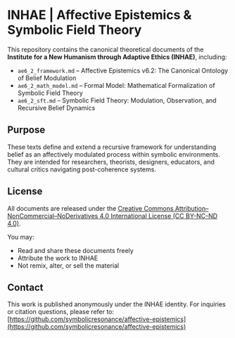 # INHAE | Affective Epistemics & Symbolic Field Theory

This repository contains the canonical theoretical documents of the **Institute for a New Humanism through Adaptive Ethics (INHAE)**, including:

- `ae6_2_framework.md` – Affective Epistemics v6.2: The Canonical Ontology of Belief Modulation
- `ae6_2_math_model.md` – Formal Model: Mathematical Formalization of Symbolic Field Theory
- `ae6_2_sft.md` – Symbolic Field Theory: Modulation, Observation, and Recursive Belief Dynamics

## Purpose

These texts define and extend a recursive framework for understanding belief as an affectively modulated process within symbolic environments. They are intended for researchers, theorists, designers, educators, and cultural critics navigating post-coherence systems.

## License

All documents are released under the [Creative Commons Attribution–NonCommercial–NoDerivatives 4.0 International License (CC BY-NC-ND 4.0)](https://creativecommons.org/licenses/by-nc-nd/4.0/).

You may:

- Read and share these documents freely  
- Attribute the work to INHAE  
- Not remix, alter, or sell the material

## Contact

This work is published anonymously under the INHAE identity. For inquiries or citation questions, please refer to:
[https://github.com/symbolicresonance/affective-epistemics](https://github.com/symbolicresonance/affective-epistemics)
